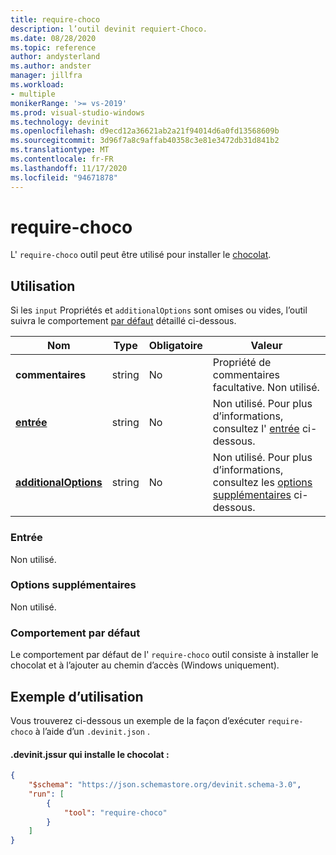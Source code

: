 ```yaml
---
title: require-choco
description: l’outil devinit requiert-Choco.
ms.date: 08/28/2020
ms.topic: reference
author: andysterland
ms.author: andster
manager: jillfra
ms.workload:
- multiple
monikerRange: '>= vs-2019'
ms.prod: visual-studio-windows
ms.technology: devinit
ms.openlocfilehash: d9ecd12a36621ab2a21f94014d6a0fd13568609b
ms.sourcegitcommit: 3d96f7a8c9affab40358c3e81e3472db31d841b2
ms.translationtype: MT
ms.contentlocale: fr-FR
ms.lasthandoff: 11/17/2020
ms.locfileid: "94671878"
---
```

# <a name="require-choco"></a>require-choco

L' `require-choco` outil peut être utilisé pour installer le [chocolat](https://chocolatey.org/).

## <a name="usage"></a>Utilisation

Si les `input` Propriétés et `additionalOptions` sont omises ou vides, l’outil suivra le comportement [par défaut](#default-behavior) détaillé ci-dessous.

| Nom                                             | Type   | Obligatoire | Valeur                                                                      |
|--------------------------------------------------|--------|----------|----------------------------------------------------------------------------|
| **commentaires**                                     | string | No       | Propriété de commentaires facultative. Non utilisé.                                      |
| [**entrée**](#input)                              | string | No       | Non utilisé. Pour plus d’informations, consultez l' [entrée](#input) ci-dessous.                           |
| [**additionalOptions**](#additional-options)     | string | No       | Non utilisé. Pour plus d’informations, consultez les [options supplémentaires](#additional-options) ci-dessous. |

### <a name="input"></a>Entrée

Non utilisé.

### <a name="additional-options"></a>Options supplémentaires

Non utilisé.

### <a name="default-behavior"></a>Comportement par défaut

Le comportement par défaut de l' `require-choco` outil consiste à installer le chocolat et à l’ajouter au chemin d’accès (Windows uniquement).

## <a name="example-usage"></a>Exemple d’utilisation
Vous trouverez ci-dessous un exemple de la façon d’exécuter `require-choco` à l’aide d’un `.devinit.json` . 

#### <a name="devinitjson-that-will-install-chocolatey"></a>.devinit.jssur qui installe le chocolat :
```json
{
    "$schema": "https://json.schemastore.org/devinit.schema-3.0",
    "run": [
        {
            "tool": "require-choco"
        }
    ]
}
```